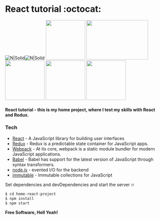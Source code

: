 # React tutorial :octocat:

![N|Solid](https://cdn2.iconfinder.com/data/icons/designer-skills/128/code-programming-javascript-software-develop-command-language-128.png)![N|Solid](https://cdn4.iconfinder.com/data/icons/logos-3/600/React.js_logo-128.png)
<img src="https://raw.githubusercontent.com/reactjs/redux/master/logo/logo.png" data-canonical-src="https://raw.githubusercontent.com/reactjs/redux/master/logo/logo.png" width="128" height="128" />
<img src="https://raw.githubusercontent.com/babel/logo/master/babel.png" data-canonical-src="https://raw.githubusercontent.com/babel/logo/master/babel.png" width="200" height="128" />
<img src="https://d2eip9sf3oo6c2.cloudfront.net/tags/images/000/000/339/full/immutable.png" data-canonical-src="https://d2eip9sf3oo6c2.cloudfront.net/tags/images/000/000/339/full/immutable.png" width="128" height="128" />
<img src="https://camo.githubusercontent.com/b6ba9075a54c192efc59bba53c92e7c23ec8cfe8/68747470733a2f2f63646e2e7261776769742e636f6d2f67696c626172626172612f6c6f676f732f653762316463323636366333646162653663313237366162643061373637623665626436616634332f6c6f676f732f6e6f64656a732d69636f6e2e737667" data-canonical-src="https://camo.githubusercontent.com/b6ba9075a54c192efc59bba53c92e7c23ec8cfe8/68747470733a2f2f63646e2e7261776769742e636f6d2f67696c626172626172612f6c6f676f732f653762316463323636366333646162653663313237366162643061373637623665626436616634332f6c6f676f732f6e6f64656a732d69636f6e2e737667" width="128" height="128" />
<img src="https://camo.githubusercontent.com/d18f4a7a64244f703efcb322bf298dcb4ca38856/68747470733a2f2f7765627061636b2e6a732e6f72672f6173736574732f69636f6e2d7371756172652d6269672e737667" data-canonical-src="https://camo.githubusercontent.com/d18f4a7a64244f703efcb322bf298dcb4ca38856/68747470733a2f2f7765627061636b2e6a732e6f72672f6173736574732f69636f6e2d7371756172652d6269672e737667" width="128" height="128" />

#### React tutorial - this is my home project, where I test my skills with React and Redux.

### Tech
* [React](https://reactjs.org/) - A JavaScript library for building user interfaces 
* [Redux](https://redux.js.org/) - Redux is a predictable state container for JavaScript apps.
* [Webpack](https://webpack.js.org/concepts/) - At its core, webpack is a static module bundler for modern JavaScript applications.
*  [Babel](https://www.google.ru/url?sa=t&rct=j&q=&esrc=s&source=web&cd=1&ved=0ahUKEwiO5tDe_OHXAhXiKJoKHbv2D5kQFggnMAA&url=https%3A%2F%2Fbabeljs.io%2F&usg=AOvVaw0h9OdJQHZ6TcgcMH6KMOX1) - Babel has support for the latest version of JavaScript through syntax transformers.
* [node.js]() - evented I/O for the backend
* [immutable](https://facebook.github.io/immutable-js/) - Immutable collections for JavaScript


Set dependencies and devDependencies and start the server :fire:

```sh
$ cd home-react-project
$ npm install 
$ npm start
```

**Free Software, Hell Yeah!**

